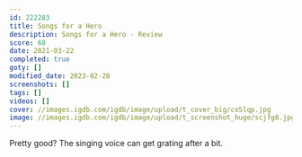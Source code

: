 ```yaml
---
id: 222283
title: Songs for a Hero
description: Songs for a Hero - Review
score: 60
date: 2021-03-22
completed: true
goty: []
modified_date: 2023-02-28
screenshots: []
tags: []
videos: []
cover: //images.igdb.com/igdb/image/upload/t_cover_big/co5lqp.jpg
image: //images.igdb.com/igdb/image/upload/t_screenshot_huge/scjfg8.jpg
---
```

Pretty good? The singing voice can get grating after a bit.